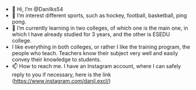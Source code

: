 - 👋 Hi, I’m @Danilks54
- 👀 I’m interest different sports, such as hockey, football, basketball, ping pong.
- 🌱 I’m currently learning in two colleges, of which one is the main one, in which I have already studied for 3 years, and the other is ESEDU college. 
- I like everything in both colleges, or rather I like the training program, the people who teach. Teachers know their subject very well and easily convey their knowledge to students. 
- 📫 How to reach me. I have an Instagram account, where I can safely reply to you if necessary, here is the link (https://www.instagram.com/danil.excl/)

<!---
Danilks54/Danilks54 is a ✨ special ✨ repository because its `README.md` (this file) appears on your GitHub profile.
You can click the Preview link to take a look at your changes.
--->
